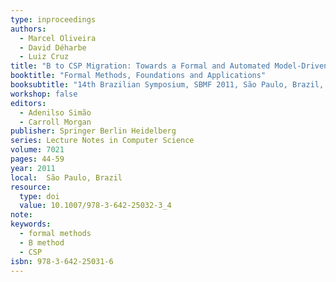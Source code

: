 ```yaml
---
type: inproceedings
authors:
  - Marcel Oliveira
  - David Déharbe
  - Luiz Cruz
title: "B to CSP Migration: Towards a Formal and Automated Model-Driven Engineering of Hardware/Software Co-design"
booktitle: "Formal Methods, Foundations and Applications"
booksubtitle: "14th Brazilian Symposium, SBMF 2011, São Paulo, Brazil, September 26-30, 2011, Revised Selected Papers"
workshop: false
editors:
  - Adenilso Simão
  - Carroll Morgan
publisher: Springer Berlin Heidelberg
series: Lecture Notes in Computer Science
volume: 7021
pages: 44-59
year: 2011
local:  São Paulo, Brazil
resource:
  type: doi
  value: 10.1007/978-3-642-25032-3_4
note: 
keywords:
  - formal methods
  - B method
  - CSP
isbn: 978-3-642-25031-6
---
```


